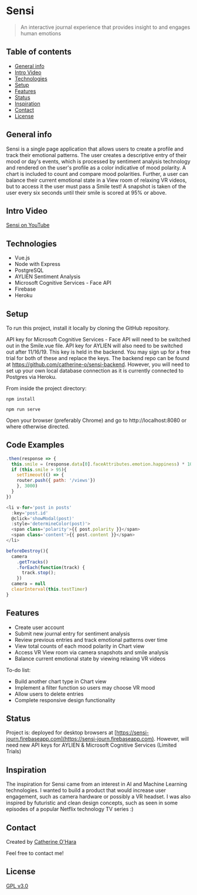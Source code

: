 # Sensi
> An interactive journal experience that provides insight to and engages human emotions

## Table of contents
* [General info](#general-info)
* [Intro Video](#intro-video)
* [Technologies](#technologies)
* [Setup](#setup)
* [Features](#features)
* [Status](#status)
* [Inspiration](#inspiration)
* [Contact](#contact)
* [License](#license)

## General info
Sensi is a single page application that allows users to create a profile and track their emotional patterns. The user creates a descriptive entry of their mood or day's events, which is processed by sentiment analysis technology and rendered on the user's profile as a color indicative of mood polarity. A chart is included to count and compare mood polarities. Further, a user can balance their current emotional state in a View room of relaxing VR videos, but to access it the user must pass a Smile test! A snapshot is taken of the user every six seconds until their smile is scored at 95% or above.

## Intro Video
[Sensi on YouTube](https://www.youtube.com/watch?v=V5oDAX56trY)

## Technologies
* Vue.js
* Node with Express
* PostgreSQL
* AYLIEN Sentiment Analysis
* Microsoft Cognitive Services - Face API
* Firebase
* Heroku

## Setup
To run this project, install it locally by cloning the GitHub repository.

API key for Microsoft Cognitive Services - Face API will need to be switched out in the Smile.vue file.
API key for AYLIEN will also need to be switched out after 11/16/19. This key is held in the backend.
You may sign up for a free trial for both of these and replace the keys.
The backend repo can be found at https://github.com/catherine-o/sensi-backend. 
However, you will need to set up your own local database connection as it is currently connected to Postgres via Heroku.

From inside the project directory:
```
npm install

npm run serve
```
Open your browser (preferably Chrome) and go to http://localhost:8080 or where otherwise directed.

## Code Examples
```javascript
.then(response => {
  this.smile = (response.data[0].faceAttributes.emotion.happiness) * 100
  if (this.smile > 95){ 
    setTimeout(() => {
    router.push({ path: '/views'})
    }, 3000)
  }
})
```

```javascript
<li v-for='post in posts' 
  :key='post.id'
  @click='showModal(post)'
  :style='determineColor(post)'>
  <span class='polarity'>{{ post.polarity }}</span>
  <span class='content'>{{ post.content }}</span>
</li>
```

```javascript
beforeDestroy(){
  camera
    .getTracks()
    .forEach(function(track) {
      track.stop();
    })
  camera = null
  clearInterval(this.testTimer)
}
```


## Features
* Create user account
* Submit new journal entry for sentiment analysis
* Review previous entries and track emotional patterns over time
* View total counts of each mood polarity in Chart view
* Access VR View room via camera snapshots and smile analysis
* Balance current emotional state by viewing relaxing VR videos


To-do list:
* Build another chart type in Chart view
* Implement a filter function so users may choose VR mood
* Allow users to delete entries
* Complete responsive design functionality


## Status
Project is: deployed for desktop browsers at [https://sensi-journ.firebaseapp.com](https://sensi-journ.firebaseapp.com). However, will need new API keys for AYLIEN & Microsoft Cognitive Services (Limited Trials)

## Inspiration
The inspiration for Sensi came from an interest in AI and Machine Learning technologies. I wanted to build a product that would increase user engagement, such as camera hardware or possibly a VR headset. I was also inspired by futuristic and clean design concepts, such as seen in some episodes of a popular Netflix technology TV series :)

## Contact
Created by [Catherine O'Hara](www.linkedin.com/in/catherine-o)

Feel free to contact me!

## License
[GPL v3.0](https://github.com/catherine-o/sensi-frontend/blob/master/LICENSE)
